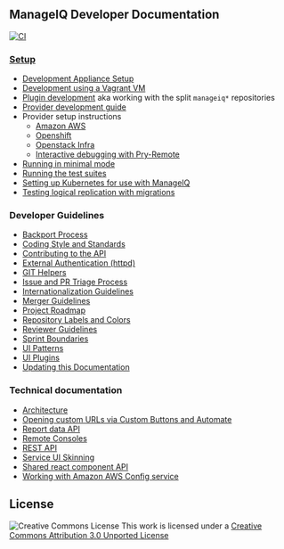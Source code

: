 ## ManageIQ Developer Documentation

[![CI](https://github.com/ManageIQ/guides/actions/workflows/ci.yaml/badge.svg)](https://github.com/ManageIQ/guides/actions/workflows/ci.yaml)

### [Setup](developer_setup.md)
* [Development Appliance Setup](https://github.com/ManageIQ/manageiq-appliance-dev-setup)
* [Development using a Vagrant VM](vagrant_developer_vm.md)
* [Plugin development](developer_setup/plugins.md) aka working with the split `manageiq*` repositories
* [Provider development guide](providers/dev-guide.md)
* Provider setup instructions
  - [Amazon AWS](providers/amazon_aws_config.md)
  - [Openshift](providers/openshift.md)
  - [Openstack Infra](providers/openstack_infra_provider.md)
  - [Interactive debugging with Pry-Remote](developer_setup/debugging.md)
* [Running in minimal mode](developer_setup/minimal_mode.md)
* [Running the test suites](developer_setup/running_test_suites.md)
* [Setting up Kubernetes for use with ManageIQ](providers/kubernetes.md)
* [Testing logical replication with migrations](logical_replication_migrations.md)

### Developer Guidelines
* [Backport Process](backport_process.md)
* [Coding Style and Standards](coding_style_and_standards.md)
* [Contributing to the API](https://github.com/ManageIQ/manageiq-api/blob/master/CONTRIBUTING.md)
* [External Authentication (httpd)](external_auth.md)
* [GIT Helpers](git_utils/README.md)
* [Issue and PR Triage Process](triage_process.md)
* [Internationalization Guidelines](i18n.md)
* [Merger Guidelines](mergers_guidelines.md)
* [Project Roadmap](https://github.com/orgs/ManageIQ/projects/13)
* [Repository Labels and Colors](labels.md)
* [Reviewer Guidelines](reviewers_guidelines.md)
* [Sprint Boundaries](sprint_boundaries.md)
* [UI Patterns](ui/patterns.md)
* [UI Plugins](ui/plugins.md)
* [Updating this Documentation](writing_guides.md)

### Technical documentation
* [Architecture](architecture.md)
* [Opening custom URLs via Custom Buttons and Automate](automate_url_open.md)
* [Report data API](ui/report_data_api.md)
* [Remote Consoles](remote_consoles.md)
* [REST API](http://manageiq.org/docs/api)
* [Service UI Skinning](service_ui/skinning.md)
* [Shared react component API](ui/register_react_component.md)
* [Working with Amazon AWS Config service](providers/amazon_aws_config.md)

## License

![Creative Commons License](http://i.creativecommons.org/l/by/3.0/88x31.png)
This work is licensed under a [Creative Commons Attribution 3.0 Unported License](http://creativecommons.org/licenses/by/3.0/deed.en_US)
